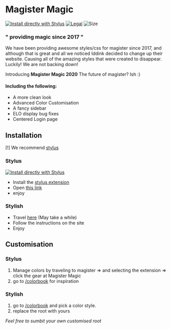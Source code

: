 # Magister Magic

[![Install directly with Stylus](https://img.shields.io/badge/Install%20directly%20with-Stylus-00adad.svg)](https://raw.githubusercontent.com/Trigstur/MagisterMagic/master/dist/main.user.css)
[![Legal](https://img.shields.io/github/license/Trigstur/MagisterMagic)](https://github.com/Trigstur/MagisterMagic/blob/master/LICENSE)
![Size](https://img.shields.io/github/repo-size/Trigstur/MagisterMagic)

### " providing magic since 2017 "

We have been providing awesome styles/css for magister since 2017, and although that is great and all we noticed Iddink decided to change up their website.
Causing all of the amazing styles that were created to disappear. Luckily! We are not backing down!

Introducing **Magister Magic 2020** 
The future of magister? Ish :)

#### Including the following:

- A more clean look 
- Advanced Color Customisation 
- A fancy sidebar 
- ELO display bug fixes 
- Centered Login page 

## Installation

[!] We recommend [stylus](https://github.com/openstyles/stylus) 
### Stylus
[![Install directly with Stylus](https://img.shields.io/badge/Install%20directly%20with-Stylus-00adad.svg?style=for-the-badge)](https://raw.githubusercontent.com/Trigstur/MagisterMagic/master/dist/main.user.css)
- Install the [stylus extension](https://github.com/openstyles/stylus/wiki/Stylish-alternatives)
- Open [this link](https://raw.githubusercontent.com/Trigstur/MagisterMagic/master/dist/main.user.css)
- enjoy

### Stylish 

- Travel [here](https://userstyles.org/styles/147779/) (May take a while)
- Follow the instructions on the site
- Enjoy

## Customisation

### Stylus
1. Manage colors by traveling to magister => and selecting the extension => click the gear at Magister Magic
2. go to [/colorbook](https://github.com/Trigstur/MagisterMagic/tree/master/colorbook) for inspiration

### Stylish 
1. go to [/colorbook](https://github.com/Trigstur/MagisterMagic/tree/master/colorbook) and pick a color style.
2. replace the root with yours 

*Feel free to sumbit your own customised root*
